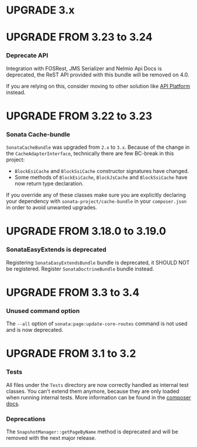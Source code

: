 UPGRADE 3.x
===========

UPGRADE FROM 3.23 to 3.24
=========================

### Deprecate API

Integration with FOSRest, JMS Serializer and Nelmio Api Docs is deprecated, the ReST API provided with this bundle will be removed on 4.0.

If you are relying on this, consider moving to other solution like [API Platform](https://api-platform.com/) instead.

UPGRADE FROM 3.22 to 3.23
=========================

### Sonata Cache-bundle

`SonataCacheBundle` was upgraded from `2.x` to `3.x`. Because of the change in the `CacheAdapterInterface`,
technically there are few BC-break in this project:
- `BlockEsiCache` and `BlockSsiCache` constructor signatures have changed.
- Some methods of `BlockEsiCache`, `BlockJsCache` and `BlockSsiCache` have now return type declaration.

If you override any of these classes make sure you are explicitly declaring your dependency with
`sonata-project/cache-bundle` in your `composer.json` in order to avoid unwanted upgrades.

UPGRADE FROM 3.18.0 to 3.19.0
=============================

### SonataEasyExtends is deprecated

Registering `SonataEasyExtendsBundle` bundle is deprecated, it SHOULD NOT be registered.
Register `SonataDoctrineBundle` bundle instead.

UPGRADE FROM 3.3 to 3.4
=======================

### Unused command option

The `--all` option of `sonata:page:update-core-routes` command is not used and is now deprecated.

UPGRADE FROM 3.1 to 3.2
=======================

### Tests

All files under the ``Tests`` directory are now correctly handled as internal test classes.
You can't extend them anymore, because they are only loaded when running internal tests.
More information can be found in the [composer docs](https://getcomposer.org/doc/04-schema.md#autoload-dev).

### Deprecations

The ``SnapshotManager::getPageByName`` method is deprecated and will be removed with the next major release.
